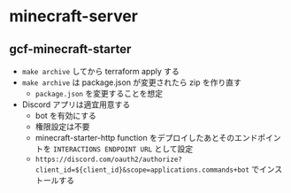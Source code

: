 # minecraft-server

## gcf-minecraft-starter
- `make archive` してから terraform apply する
- `make archive` は package.json が変更されたら zip を作り直す
    * `package.json` を変更することを想定
- Discord アプリは適宜用意する
    * bot を有効にする
    * 権限設定は不要
    * minecraft-starter-http function をデプロイしたあとそのエンドポイントを `INTERACTIONS ENDPOINT URL` として設定
    * `https://discord.com/oauth2/authorize?client_id=${client_id}&scope=applications.commands+bot` でインストールする

